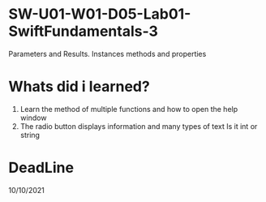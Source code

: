 # SW-U01-W01-D05-Lab01-SwiftFundamentals-3
Parameters and Results. Instances methods and properties
# Whats did i learned?
1. Learn the method of multiple functions and how to open the help window
2. The radio button displays information and many types of text Is it int or string 


# DeadLine
10/10/2021
